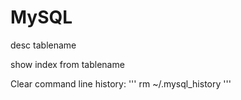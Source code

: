MySQL
=====

desc tablename

show index from tablename


Clear command line history:
'''
    rm ~/.mysql_history
'''
